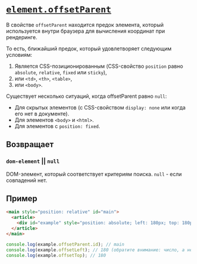 # [`element.offsetParent`](../index.md)

В свойстве `offsetParent` находится предок элемента, который используется внутри браузера для вычисления координат при рендеринге.

То есть, ближайший предок, который удовлетворяет следующим условиям:

1. Является CSS-позиционированным (CSS-свойство `position` равно `absolute`, `relative`, `fixed` или `sticky`),
2. или `<td>`, `<th>`, `<table>`,
3. или `<body>`.

Существует несколько ситуаций, когда offsetParent равно `null`:

- Для скрытых элементов (с CSS-свойством `display: none` или когда его нет в документе).
- Для элементов `<body>` и `<html>`.
- Для элементов с `position: fixed`.

## Возвращает

### `dom-element` || `null`

DOM-элемент, который соответствует критериям поиска. `null` - если совпадений нет.

## Пример

```html
<main style="position: relative" id="main">
  <article>
    <div id="example" style="position: absolute; left: 180px; top: 180px"></div>
  </article>
</main>
```

```js
console.log(example.offsetParent.id); // main
console.log(example.offsetLeft); // 180 (обратите внимание: число, а не строка "180px")
console.log(example.offsetTop); // 180
```
